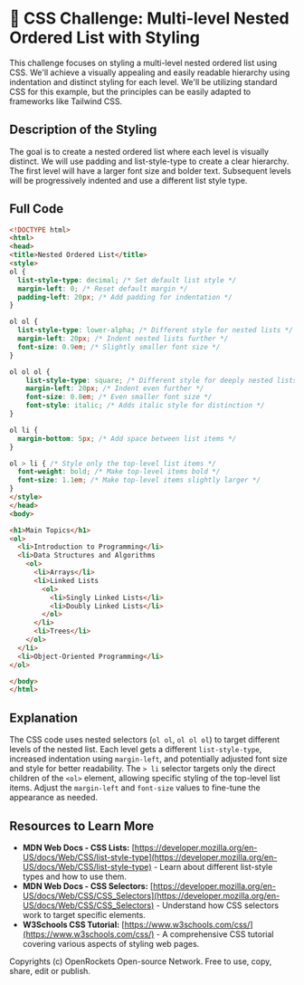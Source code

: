 # 🐞 CSS Challenge:  Multi-level Nested Ordered List with Styling


This challenge focuses on styling a multi-level nested ordered list using CSS.  We'll achieve a visually appealing and easily readable hierarchy using indentation and distinct styling for each level.  We'll be utilizing standard CSS for this example, but the principles can be easily adapted to frameworks like Tailwind CSS.

## Description of the Styling

The goal is to create a nested ordered list where each level is visually distinct.  We will use padding and list-style-type to create a clear hierarchy.  The first level will have a larger font size and bolder text. Subsequent levels will be progressively indented and use a different list style type.

## Full Code

```html
<!DOCTYPE html>
<html>
<head>
<title>Nested Ordered List</title>
<style>
ol {
  list-style-type: decimal; /* Set default list style */
  margin-left: 0; /* Reset default margin */
  padding-left: 20px; /* Add padding for indentation */
}

ol ol {
  list-style-type: lower-alpha; /* Different style for nested lists */
  margin-left: 20px; /* Indent nested lists further */
  font-size: 0.9em; /* Slightly smaller font size */
}

ol ol ol {
    list-style-type: square; /* Different style for deeply nested lists */
    margin-left: 20px; /* Indent even further */
    font-size: 0.8em; /* Even smaller font size */
    font-style: italic; /* Adds italic style for distinction */
}

ol li {
  margin-bottom: 5px; /* Add space between list items */
}

ol > li { /* Style only the top-level list items */
  font-weight: bold; /* Make top-level items bold */
  font-size: 1.1em; /* Make top-level items slightly larger */
}
</style>
</head>
<body>

<h1>Main Topics</h1>
<ol>
  <li>Introduction to Programming</li>
  <li>Data Structures and Algorithms
    <ol>
      <li>Arrays</li>
      <li>Linked Lists
        <ol>
          <li>Singly Linked Lists</li>
          <li>Doubly Linked Lists</li>
        </ol>
      </li>
      <li>Trees</li>
    </ol>
  </li>
  <li>Object-Oriented Programming</li>
</ol>

</body>
</html>
```

## Explanation

The CSS code uses nested selectors (`ol ol`, `ol ol ol`) to target different levels of the nested list. Each level gets a different `list-style-type`, increased indentation using `margin-left`, and potentially adjusted font size and style for better readability.  The `> li` selector targets only the direct children of the `<ol>` element, allowing specific styling of the top-level list items.  Adjust the `margin-left` and `font-size` values to fine-tune the appearance as needed.


## Resources to Learn More

* **MDN Web Docs - CSS Lists:** [https://developer.mozilla.org/en-US/docs/Web/CSS/list-style-type](https://developer.mozilla.org/en-US/docs/Web/CSS/list-style-type)  - Learn about different list-style types and how to use them.
* **MDN Web Docs - CSS Selectors:** [https://developer.mozilla.org/en-US/docs/Web/CSS/CSS_Selectors](https://developer.mozilla.org/en-US/docs/Web/CSS/CSS_Selectors) -  Understand how CSS selectors work to target specific elements.
* **W3Schools CSS Tutorial:** [https://www.w3schools.com/css/](https://www.w3schools.com/css/) - A comprehensive CSS tutorial covering various aspects of styling web pages.


Copyrights (c) OpenRockets Open-source Network. Free to use, copy, share, edit or publish.

